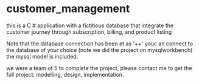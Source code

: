 # customer_management
this is a C # application with a fictitious database that integrate the customer journey through subscription, billing, and product listing

Note that the database connection has been et as '++' youc an connect to the database of your choice (note we did the project on mysqlworkbench)
the mysql model is included.

we were a team of 5 to complete the project, please contact me to get the full project: modelling, design, implementation.
